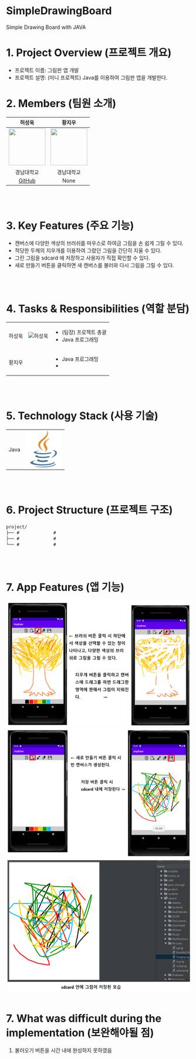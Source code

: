 # SimpleDrawingBoard
Simple Drawing Board with JAVA

# 1. Project Overview (프로젝트 개요)
- 프로젝트 이름: 그림판 앱 개발
- 프로젝트 설명: (미니 프로젝트) Java를 이용하여 그림판 앱을 개발한다.



# 2. Members (팀원 소개)
| 허성욱 | 황지우 |
|:------:|:------:|
|<img src="https://avatars.githubusercontent.com/u/225093840?v=4" width="100" height="100"/>|<img src="https://postfiles.pstatic.net/MjAyMTA0MjlfMTEy/MDAxNjE5Njg1NjQ0OTMw.yiop5mDbIRN6e9ieuLdz-FU5wykhpZbftuw_fq6fQlUg.PLBDXChK7ID_Ypnm95_X987Pqwz35HwpZiRc8ijBbWEg.PNG.hanyang7117/2.png?type=w966" width="100" height="100"/>|
| 경남대학교 | 경남대학교 | 
| [GitHub](https://github.com/dokpe01) | None | 

<br/>
<br/>

# 3. Key Features (주요 기능)
- 캔버스에 다양한 색상의 브러쉬를 마우스로 하여금 그림을 손 쉽게 그릴 수 있다.
- 적당한 두께의 지우개를 이용하여 그렸던 그림을 간단히 지울 수 있다.
- 그린 그림을 sdcard 에 저장하고 사용자가 직접 확인할 수 있다.
- 새로 만들기 버튼을 클릭하면 새 캔버스를 불러와 다시 그림을 그릴 수 있다.

<br/>
<br/>

# 4. Tasks & Responsibilities (역할 분담)
|  |  |  |
|-----------------|-----------------|-----------------|
| 허성욱    |  <img src="https://avatars.githubusercontent.com/u/225093840?v=4" alt="허성욱" width="100"> | <ul><li>(팀장) 프로젝트 총괄</li><li>Java 프로그래밍</li></ul>     |
| 황지우   |  <img src="https://postfiles.pstatic.net/MjAyMTA0MjlfMTEy/MDAxNjE5Njg1NjQ0OTMw.yiop5mDbIRN6e9ieuLdz-FU5wykhpZbftuw_fq6fQlUg.PLBDXChK7ID_Ypnm95_X987Pqwz35HwpZiRc8ijBbWEg.PNG.hanyang7117/2.png?type=w966" alt="" width="100">| <ul><li>Java 프로그래밍</li><li></li></ul> |
<br/>
<br/>

# 5. Technology Stack (사용 기술)
|  |  |
|-----------------|-----------------|
| Java    |<img src="./image/java_icon.png" alt="Java" width="100">| 

<br/>
<br/>

# 6. Project Structure (프로젝트 구조)
```plaintext
project/
├── #             #  
├── #             #  
└── #             #  
```

<br/>
<br/>

# 7. App Features (앱 기능)
<img src="./image/preview1.png" alt="preivew"/>
<img src="./image/preview2.png" alt="preivew"/>
<img src="./image/preview3.png" alt="preivew"/>

    
<br/>
<br/>

# 7. What was difficult during the implementation (보완해야될 점)
1. 불러오기 버튼을 시간 내에 완성하지 못하였음

<br/>
<br/>
